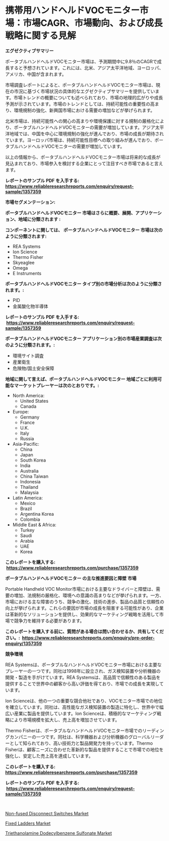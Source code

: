 <p><h1>携帯用ハンドヘルドVOCモニター市場：市場CAGR、市場動向、および成長戦略に関する見解</h1></p><p><strong>エグゼクティブサマリー</strong></p>
<p><p>ポータブルハンドヘルドVOCモニター市場は、予測期間中に9.8％のCAGRで成長すると予想されています。これには、北米、アジア太平洋地域、ヨーロッパ、アメリカ、中国が含まれます。 </p><p>市場調査レポートによると、ポータブルハンドヘルドVOCモニター市場は、現在の市況に基づく市場状況の具体的なエグゼクティブサマリーを提供しています。市場トレンドの概要についても述べられており、市場の地理的広がりや成長予測が示されています。市場のトレンドとしては、持続可能性の重要性の高まり、環境規制の強化、新興国市場における需要の増加などが挙げられます。</p><p>北米市場は、持続可能性への関心の高まりや環境保護に対する規制の厳格化により、ポータブルハンドヘルドVOCモニターの需要が増加しています。アジア太平洋地域では、中国を中心に環境規制の強化が進んでおり、市場の成長が期待されています。ヨーロッパ市場は、持続可能性目標への取り組みが進んでおり、ポータブルハンドヘルドVOCモニターの需要が増加しています。</p><p>以上の情報から、ポータブルハンドヘルドVOCモニター市場は将来的な成長が見込まれており、市場参入を検討する企業にとって注目すべき市場であると言えます。</p></p>
<p><strong>レポートのサンプル PDF を入手する: <a href="https://www.reliableresearchreports.com/enquiry/request-sample/1357359">https://www.reliableresearchreports.com/enquiry/request-sample/1357359</a></strong></p>
<p><strong>市場セグメンテーション:</strong></p>
<p><strong> ポータブルハンドヘルドVOCモニター 市場はさらに概要、展開、アプリケーション、地域に分類されます :</strong></p>
<p><strong>コンポーネントに関しては、 ポータブルハンドヘルドVOCモニター 市場は次のように分類されます: &nbsp;</strong></p>
<p><ul><li>REA Systems</li><li>Ion Science</li><li>Thermo Fisher</li><li>Skyeaglee</li><li>Omega</li><li>E Instruments</li></ul></p>
<p><strong> ポータブルハンドヘルドVOCモニター タイプ別の市場分析は次のように分類されます。:</strong></p>
<p><ul><li>PID</li><li>金属酸化物半導体</li></ul></p>
<p><strong>レポートのサンプル PDF を入手する: &nbsp;<a href="https://www.reliableresearchreports.com/enquiry/request-sample/1357359">https://www.reliableresearchreports.com/enquiry/request-sample/1357359</a></strong></p>
<p><strong> ポータブルハンドヘルドVOCモニター アプリケーション別の市場産業調査は次のように分類されます。:</strong></p>
<p><ul><li>環境サイト調査</li><li>産業衛生</li><li>危険物/国土安全保障</li></ul></p>
<p><strong>地域に関して言えば、ポータブルハンドヘルドVOCモニター 地域ごとに利用可能なマーケットプレーヤーは次のとおりです。:</strong></p>
<p><ul>
    <li>
        North America:
        <ul>
            <li>United States</li>
            <li>Canada</li>
        </ul>
    </li>
    <li>
        Europe:
        <ul>
            <li>Germany</li>
            <li>France</li>
            <li>U.K.</li>
            <li>Italy</li>
            <li>Russia</li>
        </ul>
    </li>
    <li>
        Asia-Pacific:
        <ul>
            <li>China</li>
            <li>Japan</li>
            <li>South Korea</li>
            <li>India</li>
            <li>Australia</li>
            <li>China Taiwan</li>
            <li>Indonesia</li>
            <li>Thailand</li>
            <li>Malaysia</li>
        </ul>
    </li>
    <li>
        Latin America:
        <ul>
            <li>Mexico</li>
            <li>Brazil</li>
            <li>Argentina Korea</li>
            <li>Colombia</li>
        </ul>
    </li>
    <li>
        Middle East & Africa:
        <ul>
            <li>Turkey</li>
            <li>Saudi</li>
            <li>Arabia</li>
            <li>UAE</li>
            <li>Korea</li>
        </ul>
    </li>
    </ul></p>
<p><strong>このレポートを購入する: &nbsp;<a href="https://www.reliableresearchreports.com/purchase/1357359">https://www.reliableresearchreports.com/purchase/1357359</a></strong></p>
<p><strong>ポータブルハンドヘルドVOCモニター の主な推進要因と障壁 市場</strong></p>
<p><p>Portable Handheld VOC Monitor市場における主要なドライバーと障壁は、需要の増加、法規制の厳格化、環境への意識の高まりなどが挙げられます。一方、市場における主な障害のうち、競争の激化、技術の進歩、製品の品質と信頼性の向上が挙げられます。これらの要因が市場の成長を阻害する可能性があり、企業は革新的なソリューションを提供し、効果的なマーケティング戦略を活用して市場で競争力を維持する必要があります。</p></p>
<p><strong>このレポートを購入する前に、質問がある場合は問い合わせるか、共有してください。:&nbsp; <a href="https://www.reliableresearchreports.com/enquiry/pre-order-enquiry/1357359">https://www.reliableresearchreports.com/enquiry/pre-order-enquiry/1357359</a></strong></p>
<p><strong>競争環境</strong></p>
<p><p>REA Systemsは、ポータブルなハンドヘルドVOCモニター市場における主要なプレーヤーの一つです。同社は1998年に設立され、ガス検知装置や分析機器の開発・製造を手がけています。REA Systemsは、高品質で信頼性のある製品を提供することで世界中の顧客から高い評価を得ており、市場での成長を実現しています。</p><p>Ion Scienceは、他の一つの重要な競合他社であり、VOCモニター市場での地位を確立しています。同社は、高性能なガス検知装置の製造に特化し、世界中で幅広い産業に製品を提供しています。Ion Scienceは、積極的なマーケティング戦略により市場規模を拡大し、売上高を増加させています。</p><p>Thermo Fisherは、ポータブルなハンドヘルドVOCモニター市場でのリーディングカンパニーの一つです。同社は、科学機器および分析機器のグローバルリーダーとして知られており、高い技術力と製品開発力を持っています。Thermo Fisherは、顧客ニーズに合わせた革新的な製品を提供することで市場での地位を強化し、安定した売上高を達成しています。</p></p>
<p><strong>このレポートを購入する: &nbsp; <a href="https://www.reliableresearchreports.com/purchase/1357359">https://www.reliableresearchreports.com/purchase/1357359</a></strong></p>
<p><strong>レポートのサンプル PDF を入手する: &nbsp;<a href="https://www.reliableresearchreports.com/enquiry/request-sample/1357359">https://www.reliableresearchreports.com/enquiry/request-sample/1357359</a></strong><strong></strong></p>
<p>&nbsp;</p>
<p><p><a href="https://lydian-appliance-61d.notion.site/Non-fused-Disconnect-Switches-Market-Research-Report-Forecasted-for-Period-from-2024-2031-by-Mark-9e86eb8cbe6e484eb5d49c9ecb192d13">Non-fused Disconnect Switches Market</a></p><p><a href="https://summer-dogwood-3e9.notion.site/Fixed-Ladders-Market-Size-Reflecting-a-Forecast-Till-2031-Market-By-Type-By-Application-and-By-Geo-a671582962ad490a87fe8bce1219b7f2">Fixed Ladders Market</a></p><p><a href="https://github.com/Sherrillcrooksxa8i18ucf2m/Market-Research-Report-List-1/blob/main/triethanolamine-dodecylbenzene-sulfonate-market.md">Triethanolamine Dodecylbenzene Sulfonate Market</a></p></p>
